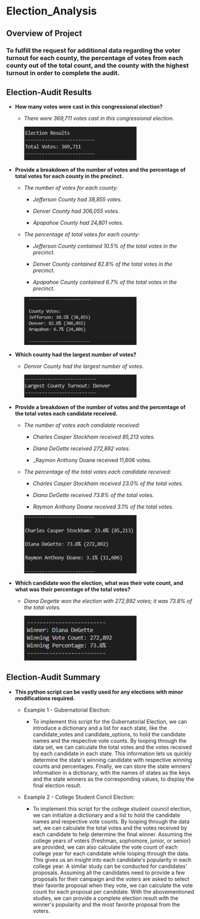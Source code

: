 # Election_Analysis

## **Overview of Project**

### To fulfill the request for additional data regarding the voter turnout for each county, the percentage of votes from each county out of the total count, and the county with the highest turnout in order to complete the audit.

## **Election-Audit Results**

- **How many votes were cast in this congressional election?**

  - _There were 369,711 votes cast in this congressional election._
  
    <img src="Images/Total_votes.PNG" width=300>

- **Provide a breakdown of the number of votes and the percentage of total votes for each county in the precinct.**

  - _The number of votes for each county:_
  
    - _Jefferson County had 38,855 votes._
    
    - _Denver County had 306,055 votes._
    
    - _Apapahoe County had 24,801 votes._
    
  - _The percentage of total votes for each county:_
  
    - _Jefferson County contained 10.5% of the total votes in the precinct._
  
    - _Denver County contained 82.8% of the total votes in the precinct._
  
    - _Apapahoe County contained 6.7% of the total votes in the precinct._
  
    <img src="Images/County_votes.PNG" width=300>

- **Which county had the largest number of votes?**

  - _Denvor County had the largest number of votes._

    <img src="Images/Winning_County.PNG" width=300>

- **Provide a breakdown of the number of votes and the percentage of the total votes each candidate received.**

  - _The number of votes each candidate received:_
  
    - _Charles Casper Stockham received 85,213 votes._
    
    - _Diana DeGette received 272,892 votes._
    
    - _Raymon Anthony Doane received 11,606 votes.
    
  - _The percentage of the total votes each candidate received:_
  
    - _Charles Casper Stockham received 23.0% of the total votes._
  
    - _Diana DeGette received 73.8% of the total votes._
  
    - _Raymon Anthony Doane received 3.1% of the total votes._

    <img src="Images/Candidate_votes.PNG" width=300>
  
- **Which candidate won the election, what was their vote count, and what was their percentage of the total votes?**

  - _Diana Degette won the election with 272,892 votes; it was 73.8% of the total votes._
  
    <img src="Images/Winner.PNG" width=300>

## **Election-Audit Summary**

- **This python script can be vastly used for any elections with minor modifications required.**

  * Example 1 - Gubernatorial Election:

    * To implement this script for the Gubernatorial Election, we can introduce a dictionary and a list for each state, like the candidate_votes and candidate_options, to hold the candidate names and the respective vote counts. By looping through the data set, we can calculate the total votes and the votes received by each candidate in each state. This information lets us quickly determine the state's winning candidate with respective winning counts and percentages. Finally, we can store the state winners' information in a dictionary, with the names of states as the keys and the state winners as the corresponding values, to display the final election result.  

  * Example 2 - College Student Concil Election:

    * To implement this script for the college student council election, we can initialize a dictionary and a list to hold the candidate names and respective vote counts. By looping through the data set, we can calculate the total votes and the votes received by each candidate to help determine the final winner. Assuming the college years of voters (freshman, sophomore, junior, or senior) are provided, we can also calculate the vote count of each college year for each candidate while looping through the data. This gives us an insight into each candidate's popularity in each college year. A similar study can be conducted for candidates' proposals. Assuming all the candidates need to provide a few proposals for their campaign and the voters are asked to select their favorite proposal when they vote, we can calculate the vote count for each proposal per candidate. With the abovementioned studies, we can provide a complete election result with the winner's popularity and the most favorite proposal from the voters. 

